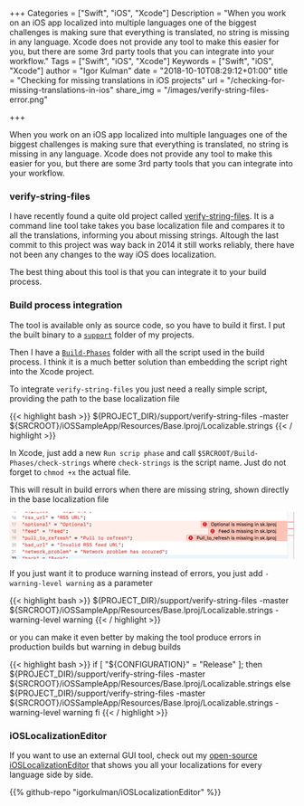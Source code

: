 +++
Categories = ["Swift", "iOS", "Xcode"]
Description = "When you work on an iOS app localized into multiple languages one of the biggest challenges is making sure that everything is translated, no string is missing in any language. Xcode does not provide any tool to make this easier for you, but there are some 3rd party tools that you can integrate into your workflow."
Tags = ["Swift", "iOS", "Xcode"]
Keywords = ["Swift", "iOS", "Xcode"]
author = "Igor Kulman"
date = "2018-10-10T08:29:12+01:00"
title = "Checking for missing translations in iOS projects"
url = "/checking-for-missing-translations-in-ios"
share_img = "/images/verify-string-files-error.png"

+++

When you work on an iOS app localized into multiple languages one of the biggest challenges is making sure that everything is translated, no string is missing in any language. Xcode does not provide any tool to make this easier for you, but there are some 3rd party tools that you can integrate into your workflow.

### verify-string-files

I have recently found a quite old project called [verify-string-files](https://github.com/iKenndac/verify-string-files). It is a command line tool take takes you base localization file and compares it to all the translations, informing you about missing strings. Altough the last commit to this project was way back in 2014 it still works reliably, there have not been any changes to the way iOS does localization. 

The best thing about this tool is that you can integrate it to your build process.

### Build process integration

The tool is available only as source code, so you have to build it first. I put the built binary to a [`support`](https://github.com/igorkulman/iOSSampleApp/tree/master/support) folder of my projects. 

Then I have a [`Build-Phases`](https://github.com/igorkulman/iOSSampleApp/tree/master/Build-Phases) folder with all the script used in the build process. I think it is a much better solution than embedding the script right into the Xcode project.

To integrate `verify-string-files` you just need a really simple script, providing the path to the base localization file

{{< highlight bash >}}
${PROJECT_DIR}/support/verify-string-files -master ${SRCROOT}/iOSSampleApp/Resources/Base.lproj/Localizable.strings
{{< / highlight >}}

In Xcode, just add a new `Run scrip phase` and call `$SRCROOT/Build-Phases/check-strings` where `check-strings` is the script name. Just do not forget to `chmod +x` the actual file. 

This will result in build errors when there are missing string, shown directly in the base localization file

![Error: missing translations](verify-string-files-error.png)

<!--more-->

If you just want it to produce warning instead of errors, you just add `-warning-level warning` as a parameter

{{< highlight bash >}}
${PROJECT_DIR}/support/verify-string-files -master ${SRCROOT}/iOSSampleApp/Resources/Base.lproj/Localizable.strings -warning-level warning
{{< / highlight >}}

or you can make it even better by making the tool produce errors in production builds but warning in debug builds

{{< highlight bash >}}
if [ "${CONFIGURATION}" = "Release" ]; then
${PROJECT_DIR}/support/verify-string-files -master ${SRCROOT}/iOSSampleApp/Resources/Base.lproj/Localizable.strings
else
${PROJECT_DIR}/support/verify-string-files -master ${SRCROOT}/iOSSampleApp/Resources/Base.lproj/Localizable.strings -warning-level warning
fi
{{< / highlight >}}

### iOSLocalizationEditor

If you want to use an external GUI tool, check out my [open-source iOSLocalizationEditor](https://github.com/igorkulman/iOSLocalizationEditor) that shows you all your localizations for every language side by side.

{{% github-repo "igorkulman/iOSLocalizationEditor" %}}
